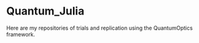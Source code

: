# Quantum_Julia
Here are my repositories of trials and replication using the QuantumOptics framework.
